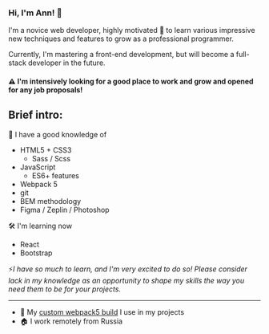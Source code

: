 ### Hi, I'm Ann! 👋

I'm a novice web developer, highly motivated 💪 to learn various impressive new techniques  and features to grow as a professional programmer.  
  
Currently, I'm mastering a front-end development, but will become a full-stack developer in the future.


#### ⚠️ I'm intensively looking for a good place to work and grow and opened for any job proposals! 
  

## Brief intro:
🔗 I have a good knowledge of
  - HTML5 + CSS3
    - Sass / Scss
  - JavaScript 
    - ES6+ features
  - Webpack 5
  - git
  - BEM methodology
  - Figma / Zeplin / Photoshop
  
🛠 I'm learning now
  - React
  - Bootstrap

⚡*I have so much to learn, and I'm very excited to do so! Please consider lack in my knowledge as an opportunity to shape my skills the way you need them to be for your projects.*

--- 
- 🚀 My [custom webpack5 build](https://github.com/ann-arzamm/webpack-5-frontend) I use in my projects
- 🏠 I work remotely from Russia
